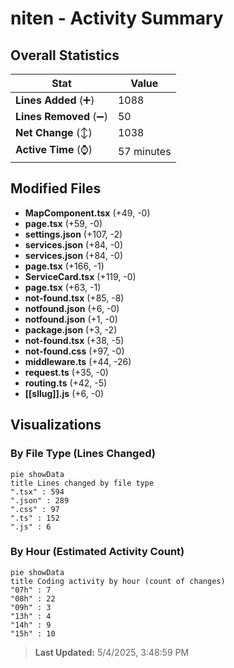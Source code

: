 # niten - Activity Summary 

## Overall Statistics

| Stat                   | Value                                                             |
| ---------------------- | ----------------------------------------------------------------- |
| **Lines Added** (➕)   | 1088                                          |
| **Lines Removed** (➖) | 50                                        |
| **Net Change** (↕)    | 1038                |
| **Active Time** (⌚)   | 57 minutes |


## Modified Files
- **MapComponent.tsx** (+49, -0)
- **page.tsx** (+59, -0)
- **settings.json** (+107, -2)
- **services.json** (+84, -0)
- **services.json** (+84, -0)
- **page.tsx** (+166, -1)
- **ServiceCard.tsx** (+119, -0)
- **page.tsx** (+63, -1)
- **not-found.tsx** (+85, -8)
- **notfound.json** (+6, -0)
- **notfound.json** (+1, -0)
- **package.json** (+3, -2)
- **not-found.tsx** (+38, -5)
- **not-found.css** (+97, -0)
- **middleware.ts** (+44, -26)
- **request.ts** (+35, -0)
- **routing.ts** (+42, -5)
- **[[sllug]].js** (+6, -0)

## Visualizations

### By File Type (Lines Changed)

```mermaid
pie showData
title Lines changed by file type
".tsx" : 594
".json" : 289
".css" : 97
".ts" : 152
".js" : 6
```

### By Hour (Estimated Activity Count)

```mermaid
pie showData
title Coding activity by hour (count of changes)
"07h" : 7
"08h" : 22
"09h" : 3
"13h" : 4
"14h" : 9
"15h" : 10
```


> **Last Updated:** 5/4/2025, 3:48:59 PM